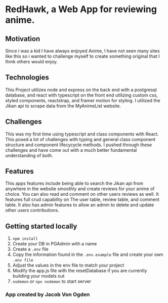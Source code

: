 # RedHawk, a Web App for reviewing anime.

## Motivation

Since i was a kid I have always enjoyed Anime, I have not seen many sites like this so i wanted to challenge myself to create something original that I think others would enjoy.

## Technologies

This Project utilizes node and express on the back end with a postgresql database, and react with typescript on the front end utilizing custom css, styled components, reactstrap, and framer motion for styling. I utilized the Jikan api to scrape data from the MyAnimeList website.

## Challenges

This was my first time using typescript and class components with React. This posed a lot of challenges with typing and general class component structure and component lifecycycle methods. I pushed through these challenges and have come out with a much better fundamental understanding of both.

## Features

This apps features include being able to search the Jikan api from anywhere in the website smoothly and create reviews for your anime of choice. You can also read and comment on other users reviews as well. It features full crud capability on The user table, review table, and comment table. It also has admin features to allow an admin to delete and update other users contributions.

## Getting started locally

1. `npm install`
1. Create your DB in PGAdmin with a name
1. Create a `.env` file
1. Copy the information found in the `.env.example` file and create your own `.env file`
1. Adjust the values in the env file to match your project
1. Modify the app.js file with the resetDatabase if you are currently building your models out
1. `nodemon` or `npx nodemon` to start server

### App created by Jacob Von Ogden